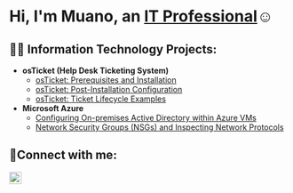 <h1>Hi, I'm Muano, an <a href="https://(https://www.linkedin.com/in/muano-gavhi-747a48344?">IT Professional</a>☺</h1>

<h2>👨‍💻 Information Technology Projects:</h2>

- <b>osTicket (Help Desk Ticketing System)</b>
  - [osTicket: Prerequisites and Installation](https://github.com/muanogavhi/osticket-prereqs)
  - [osTicket: Post-Installation Configuration](https://github.com/muanogavhi/post-install-config)
  - [osTicket: Ticket Lifecycle Examples](https://github.com/muanogavhi/ticket-lifecycle)
- <b>Microsoft Azure</b>
  - [Configuring On-premises Active Directory within Azure VMs](https://github.com/muanogavhi/configure-ad)
  - [Network Security Groups (NSGs) and Inspecting Network Protocols](https://github.com/muanogavhi/azure-network-protocols)

<h2>🤳Connect with me:</h2>


[<img align="left" alt="Josh | LinkedIn" width="22px" src="https://cdn.jsdelivr.net/npm/simple-icons@v3/icons/linkedin.svg" />][linkedin]


[twitter]: https://twitter.com/Josh
[instagram]: https://www.instagram.com/Josh
[linkedin]: https://linkedin.com/in/Josh
